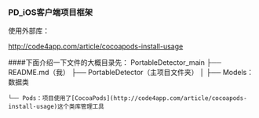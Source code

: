 ### PD_iOS客户端项目框架

使用外部库：

http://code4app.com/article/cocoapods-install-usage

####下面介绍一下文件的大概目录先：
    PortableDetector_main
    ├── README.md（我）
    ├── PortableDetector（主项目文件夹）
    │   ├── Models：数据类

    └── Pods：项目使用了[CocoaPods](http://code4app.com/article/cocoapods-install-usage)这个类库管理工具


